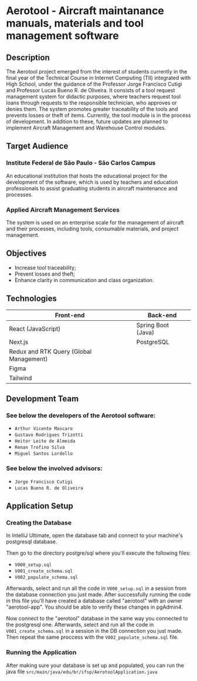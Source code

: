 # Aerotool - Aircraft maintanance manuals, materials and tool management software

## Description
The Aerotool project emerged from the interest of students currently in the final year of the Technical Course in Internet Computing (TII) integrated with High School, under the guidance of the Professor Jorge Francisco Cutigi and Professor Lucas Bueno R. de Oliveira. It consists of a tool request management system for didactic purposes, where teachers request tool loans through requests to the responsible technician, who approves or denies them. The system promotes greater traceability of the tools and prevents losses or theft of items. Currently, the tool module is in the process of development. In addition to these, future updates are planned to implement Aircraft Management and Warehouse Control modules.

## Target Audience
### Institute Federal de São Paulo - São Carlos Campus
An educational institution that hosts the educational project for the development of the software, which is used by teachers and education professionals to assist graduating students in aircraft maintenance and processes.

### Applied Aircraft Management Services
The system is used on an enterprise scale for the management of aircraft and their processes, including tools, consumable materials, and project management.

## Objectives
* Increase tool traceability;
* Prevent losses and theft;
* Enhance clarity in communication and class organization.

## Technologies
Front-end  | Back-end
------------- | -------------
React (JavaScript)  | Spring Boot (Java)
Next.js  | PostgreSQL
Redux and RTK Query (Global Management) |
Figma |
Tailwind |

## Development Team
### See below the developers of the Aerotool software:
- `Arthur Vicente Mascaro`
- `Gustavo Rodrigues Trizotti`
- `Heitor Leite de Almeida`
- `Renan Trofino Silva`
- `Miguel Santos Lordello`

### See below the involved advisors:
- `Jorge Francisco Cutigi`
- `Lucas Bueno R. de Oliveira`

## Application Setup
### Creating the Database

In IntelliJ Ultimate, open the database tab and connect to your machine's postgresql database.

Then go to the directory postgre/sql where you'll execute the following files:
- ``V000_setup.sql``
- ``V001_create_schema.sql``
- ``V002_populate_schema.sql``

Afterwards, select and run all the code in ``V000_setup.sql`` in a session from the database connection you just made. After successfully running the code in this file you'll have created a database called "aerotool" with an owner "aerotool-app". You should be able to verify these changes in pgAdmin4.

Now connect to the "aerotool" database in the same way you connected to the postgresql one. Afterwards, select and run all the code in ``V001_create_schema.sql`` in a session in the DB connection you just made. Then repeat the same proccess with the ``V002_populate_schema.sql`` file.

### Running the Application

After making sure your database is set up and populated, you can run the java file ``src/main/java/edu/br/ifsp/AerotoolApplication.java``

